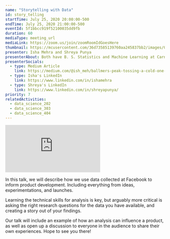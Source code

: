 ```yaml
---
name: "Storytelling with Data"
id: story_telling
startTime: July 25, 2020 20:00:00-500
endTime: July 25, 2020 21:00:00-500
eventId: 5f1bbcc919f52100035dd9fb
duration: 60
mediaType: meeting_url
mediaLink: https://zoom.us/join/zoomRoomIdGoesHere
thumbnail: https://mcusercontent.com/36d73585139760aa245837bb2/images/025376e3-0c77-469a-839f-ead1ea159fc4.png
presenter: Isha Mehra and Shreya Punya
presenterAbout: Both have B. S. Statistics and Machine Learning at Carnegie Mellon University Isha - Data Scientist at Facebook, Shreya - Data Scientist at Instagram Both were TAs for Computer Science classes at Carnegie Mellon University (Isha Intro to CS, Shreya Intro to ML)
presenterSocials:
  - type: Medium Article
    link: https://medium.com/@ish_meh/ballmers-peak-tossing-a-cold-one-with-the-boys-8966e52c9930
  - type: Isha's LinkedIn
    link: https://www.linkedin.com/in/ishamehra
  - type: Shreya's LinkedIn
    link: https://www.linkedin.com/in/shreyapunya/
priority: 7
relatedActivities:
  - data_science_202
  - data_science_303
  - data_science_404
---
```

<div class="embed-responsive embed-responsive-16by9 mb-3">
<iframe src="https://www.youtube.com/embed/I2_h6xJ7kNQ" frameBorder="0" allowfullscreen></iframe>
</div>

In this talk, we will describe how we use data collected at Facebook to inform product development. Including everything from ideas, experimentations, and launches.

Learning the technical skills for analysis is key, but arguably more critical is asking the right research questions for the data you have available, and creating a story out of your findings.

Our talk will include an example of how an analysis can influence a product, as well as open up a discussion to everyone in the audience to share their own experiences. Hope to see you there!
